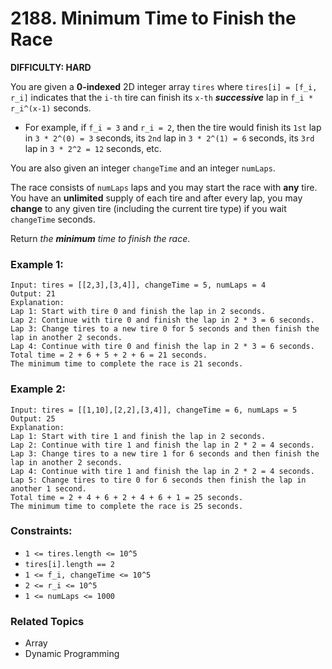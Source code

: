 # 2188. Minimum Time to Finish the Race

**DIFFICULTY: HARD**

You are given a **0-indexed** 2D integer array `tires` where `tires[i] = [f_i, r_i]` indicates that the `i-th` tire can finish its `x-th` ***successive*** lap in `f_i * r_i^(x-1)` seconds.

* For example, if `f_i = 3` and `r_i = 2`, then the tire would finish its `1st` lap in `3 * 2^(0) = 3` seconds, its `2nd` lap in `3 * 2^(1) = 6` seconds, its `3rd` lap in `3 * 2^2 = 12` seconds, etc.

You are also given an integer `changeTime` and an integer `numLaps`.

The race consists of `numLaps` laps and you may start the race with **any** tire. You have an **unlimited** supply of each tire and after every lap, you may **change** to any given tire (including the current tire type) if you wait `changeTime` seconds.

Return *the ***minimum*** time to finish the race*.

### Example 1:
```
Input: tires = [[2,3],[3,4]], changeTime = 5, numLaps = 4
Output: 21
Explanation: 
Lap 1: Start with tire 0 and finish the lap in 2 seconds.
Lap 2: Continue with tire 0 and finish the lap in 2 * 3 = 6 seconds.
Lap 3: Change tires to a new tire 0 for 5 seconds and then finish the lap in another 2 seconds.
Lap 4: Continue with tire 0 and finish the lap in 2 * 3 = 6 seconds.
Total time = 2 + 6 + 5 + 2 + 6 = 21 seconds.
The minimum time to complete the race is 21 seconds.
```

### Example 2:
```
Input: tires = [[1,10],[2,2],[3,4]], changeTime = 6, numLaps = 5
Output: 25
Explanation: 
Lap 1: Start with tire 1 and finish the lap in 2 seconds.
Lap 2: Continue with tire 1 and finish the lap in 2 * 2 = 4 seconds.
Lap 3: Change tires to a new tire 1 for 6 seconds and then finish the lap in another 2 seconds.
Lap 4: Continue with tire 1 and finish the lap in 2 * 2 = 4 seconds.
Lap 5: Change tires to tire 0 for 6 seconds then finish the lap in another 1 second.
Total time = 2 + 4 + 6 + 2 + 4 + 6 + 1 = 25 seconds.
The minimum time to complete the race is 25 seconds. 
```

### Constraints:
* `1 <= tires.length <= 10^5`
* `tires[i].length == 2`
* `1 <= f_i, changeTime <= 10^5`
* `2 <= r_i <= 10^5`
* `1 <= numLaps <= 1000`

### Related Topics
* Array
* Dynamic Programming
